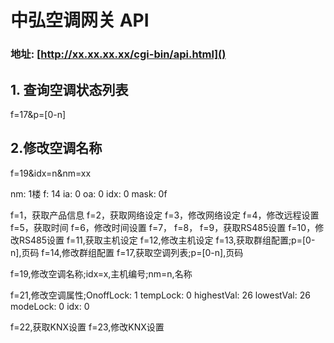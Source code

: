 # 中弘空调网关 API
### 地址: [http://xx.xx.xx.xx/cgi-bin/api.html]()

##  1. 查询空调状态列表
f=17&p=[0-n]

## 2.修改空调名称
f=19&idx=n&nm=xx


nm: 1楼
f: 14
ia: 0
oa: 0
idx: 0
mask: 0f


f=1，获取产品信息
f=2，获取网络设定
f=3，修改网络设定
f=4，修改远程设置
f=5，获取时间
f=6，修改时间设置
f=7，
f=8，
f=9，获取RS485设置
f=10，修改RS485设置
f=11,获取主机设定
f=12,修改主机设定
f=13,获取群组配置;p=[0-n],页码
f=14,修改群组配置
f=17,获取空调列表;p=[0-n],页码

f=19,修改空调名称;idx=x,主机编号;nm=n,名称


f=21,修改空调属性;OnoffLock: 1
tempLock: 0
highestVal: 26
lowestVal: 26
modeLock: 0
idx: 0


f=22,获取KNX设置
f=23,修改KNX设置
